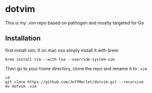 # dotvim
This is my .vim repo based on pathogen and mostly targeted for Go

## Installation
first install vim; if on mac osx simply install it with brew: 
```
brew install vim --with-lua --override-system-vim
```  

Then go to your home directory, clone the repo and rename it to `.vim`  
```
cd
git clone https://github.com/JeffMerlet/dotvim.git --recursive
mv dotvim .vim
```  


